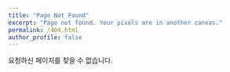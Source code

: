 ```yaml
---
title: "Page Not Found"
excerpt: "Page not found. Your pixels are in another canvas."
permalink: /404.html
author_profile: false
---
```


요청하신 페이지를 찾을 수 없습니다.

<script>
  var GOOG_FIXURL_LANG = 'en';
  var GOOG_FIXURL_SITE = 'https://kswltd.github.io/'
</script>
<script src="https://linkhelp.clients.google.com/tbproxy/lh/wm/fixurl.js">
</script>
